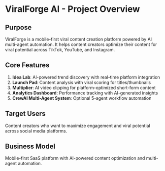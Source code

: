 # ViralForge AI - Project Overview

## Purpose
ViralForge is a mobile-first viral content creation platform powered by AI multi-agent automation. It helps content creators optimize their content for viral potential across TikTok, YouTube, and Instagram.

## Core Features
1. **Idea Lab**: AI-powered trend discovery with real-time platform integration
2. **Launch Pad**: Content analysis with viral scoring for titles/thumbnails
3. **Multiplier**: AI video clipping for platform-optimized short-form content
4. **Analytics Dashboard**: Performance tracking with AI-generated insights
5. **CrewAI Multi-Agent System**: Optional 5-agent workflow automation

## Target Users
Content creators who want to maximize engagement and viral potential across social media platforms.

## Business Model
Mobile-first SaaS platform with AI-powered content optimization and multi-agent automation.
